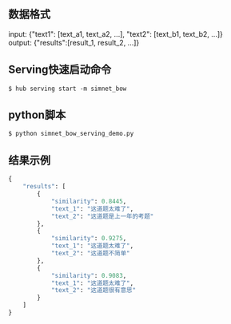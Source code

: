 ## 数据格式  
input: {"text1": [text_a1, text_a2, ...], "text2": [text_b1, text_b2, ...]}  
output: {"results":[result_1, result_2, ...]}  

## Serving快速启动命令  
```shell
$ hub serving start -m simnet_bow  
```

## python脚本  
```shell
$ python simnet_bow_serving_demo.py  
```

## 结果示例  
```python
{  
    "results": [  
        {  
            "similarity": 0.8445,  
            "text_1": "这道题太难了",  
            "text_2": "这道题是上一年的考题"  
        },  
        {  
            "similarity": 0.9275,  
            "text_1": "这道题太难了",  
            "text_2": "这道题不简单"  
        },  
        {  
            "similarity": 0.9083,  
            "text_1": "这道题太难了",  
            "text_2": "这道题很有意思"  
        }  
    ]  
}  
```
